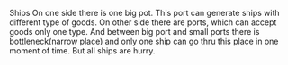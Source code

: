 Ships
On one side there is one big pot. This port can generate ships with different type of goods. On other side there are 
ports, which can accept goods only one type.
And between big port and small ports there is bottleneck(narrow place) and only one ship can go thru this place in one 
moment of time. But all ships are hurry. 
